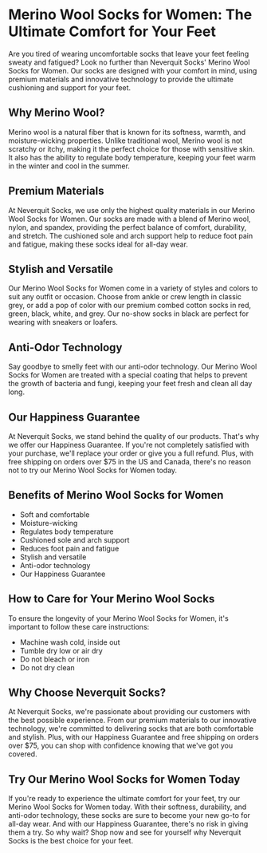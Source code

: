 # Merino Wool Socks for Women: The Ultimate Comfort for Your Feet

Are you tired of wearing uncomfortable socks that leave your feet feeling sweaty and fatigued? Look no further than Neverquit Socks' Merino Wool Socks for Women. Our socks are designed with your comfort in mind, using premium materials and innovative technology to provide the ultimate cushioning and support for your feet.

## Why Merino Wool?

Merino wool is a natural fiber that is known for its softness, warmth, and moisture-wicking properties. Unlike traditional wool, Merino wool is not scratchy or itchy, making it the perfect choice for those with sensitive skin. It also has the ability to regulate body temperature, keeping your feet warm in the winter and cool in the summer.

## Premium Materials

At Neverquit Socks, we use only the highest quality materials in our Merino Wool Socks for Women. Our socks are made with a blend of Merino wool, nylon, and spandex, providing the perfect balance of comfort, durability, and stretch. The cushioned sole and arch support help to reduce foot pain and fatigue, making these socks ideal for all-day wear.

## Stylish and Versatile

Our Merino Wool Socks for Women come in a variety of styles and colors to suit any outfit or occasion. Choose from ankle or crew length in classic grey, or add a pop of color with our premium combed cotton socks in red, green, black, white, and grey. Our no-show socks in black are perfect for wearing with sneakers or loafers.

## Anti-Odor Technology

Say goodbye to smelly feet with our anti-odor technology. Our Merino Wool Socks for Women are treated with a special coating that helps to prevent the growth of bacteria and fungi, keeping your feet fresh and clean all day long.

## Our Happiness Guarantee

At Neverquit Socks, we stand behind the quality of our products. That's why we offer our Happiness Guarantee. If you're not completely satisfied with your purchase, we'll replace your order or give you a full refund. Plus, with free shipping on orders over $75 in the US and Canada, there's no reason not to try our Merino Wool Socks for Women today.

## Benefits of Merino Wool Socks for Women

- Soft and comfortable
- Moisture-wicking
- Regulates body temperature
- Cushioned sole and arch support
- Reduces foot pain and fatigue
- Stylish and versatile
- Anti-odor technology
- Our Happiness Guarantee

## How to Care for Your Merino Wool Socks

To ensure the longevity of your Merino Wool Socks for Women, it's important to follow these care instructions:

- Machine wash cold, inside out
- Tumble dry low or air dry
- Do not bleach or iron
- Do not dry clean

## Why Choose Neverquit Socks?

At Neverquit Socks, we're passionate about providing our customers with the best possible experience. From our premium materials to our innovative technology, we're committed to delivering socks that are both comfortable and stylish. Plus, with our Happiness Guarantee and free shipping on orders over $75, you can shop with confidence knowing that we've got you covered.

## Try Our Merino Wool Socks for Women Today

If you're ready to experience the ultimate comfort for your feet, try our Merino Wool Socks for Women today. With their softness, durability, and anti-odor technology, these socks are sure to become your new go-to for all-day wear. And with our Happiness Guarantee, there's no risk in giving them a try. So why wait? Shop now and see for yourself why Neverquit Socks is the best choice for your feet.